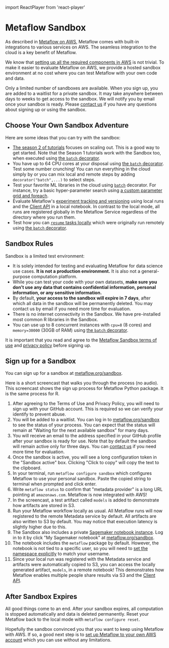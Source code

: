 import ReactPlayer from 'react-player'

# Metaflow Sandbox

As described in [Metaflow on AWS](metaflow-on-aws.md), Metaflow comes with built-in integrations to various services on AWS. The seamless integration to the cloud is a key benefit of Metaflow.

We know that [setting up all the required components in AWS](deploy-to-aws.md) is not trivial. To make it easier to evaluate Metaflow on AWS, we provide a hosted sandbox environment at no cost where you can test Metaflow with your own code and data.

Only a limited number of sandboxes are available. When you sign up, you are added to a waitlist for a private sandbox. It may take anywhere between days to weeks to get access to the sandbox. We will notify you by email once your sandbox is ready. Please [contact us](../introduction/getting-in-touch.md) if you have any questions about signing up or using the sandbox.

## Choose Your Own Sandbox Adventure

Here are some ideas that you can try with the sandbox:

- [The season 2 of tutorials](../getting-started/tutorials/season-2-scaling-out-and-up/) focuses on scaling out. This is a good way to get started. Note that the Season 1 tutorials work with the Sandbox too, when executed using [the `batch` decorator](../metaflow/scaling.md).
- You have up to 64 CPU cores at your disposal using [the `batch` decorator](../metaflow/scaling.md). Test some number crunching! You can run everything in the cloud simply by or you can mix local and remote steps by adding `decorator("batch",...)` to select steps.
- Test your favorite ML libraries in the cloud using [`batch`](../metaflow/scaling.md) decorator. For instance, try a basic hyper-parameter search using [a custom parameter grid and foreach](../metaflow/basics.md#foreach).
- Evaluate Metaflow's [experiment tracking and versioning](../metaflow/tagging.md) using local runs and the [Client API](../metaflow/client.md) in a local notebook. In contrast to the local mode, all runs are registered globally in the Metaflow Service regardless of the directory where you run them.
- Test how you can [`resume` tasks locally](../metaflow/debugging.md#how-to-use-the-resume-command) which were originally run remotely using [the `batch` decorator](../metaflow/scaling.md).

## Sandbox Rules

Sandbox is a limited test environment:

- It is solely intended for testing and evaluating Metaflow for data science use cases. **It is not a production environment.** It is also not a general-purpose computation platform.
- While you can test your code with your own datasets, **make sure you don’t use any data that contains confidential information, personal information, or any sensitive information.**
- By default, **your access to the sandbox will expire in 7 days**, after which all data in the sandbox will be permanently deleted. You may contact us by email if you need more time for evaluation.
- There is no internet connectivity in the Sandbox. We have pre-installed most common R libraries in the Sandbox.
- You can use up to 8 concurrent instances with `cpu=8` \(8 cores\) and `memory=30000` \(30GB of RAM\) using [the `batch` decorator](../metaflow/scaling.md).

It is important that you read and agree to the [Metaflow Sandbox terms of use](https://metaflow.org/sandbox-tos.html) and [privacy policy](https://metaflow.org/sandbox-privacy.html) before signing up.

## Sign up for a Sandbox

You can sign up for a sandbox at [metaflow.org/sandbox](https://metaflow.org/sandbox).

Here is a short screencast that walks you through the process \(no audio\). This screencast shows the sign up process for Metaflow Python package. It is the same process for R.

<ReactPlayer playing controls url="https://www.youtube.com/watch?v=SMvgAINYGqU" />

1. After agreeing to the Terms of Use and Privacy Policy, you will need to sign up with your GitHub account. This is required so we can verify your identify to prevent abuse.
2. You will be added to a waitlist. You can log in to [metaflow.org/sandbox](https://metaflow.org/sandbox) to see the status of your process. You can expect that the status will remain at "Waiting for the next available sandbox" for many days.
3. You will receive an email to the address specified in your GitHub profile after your sandbox is ready for use. Note that by default the sandbox will remain active only for three days. You can [contact us](../introduction/getting-in-touch.md) if you need more time for evaluation.
4. Once the sandbox is active, you will see a long configuration token in the "Sandbox active" box. Clicking "Click to copy" will copy the text to the clipboard.
5. In your terminal, run `metaflow configure sandbox` which configures Metaflow to use your personal sandbox. Paste the copied string to terminal when prompted and click enter.
6. Write `metaflow status` to confirm that "metadata provider" is a long URL pointing at `amazonaws.com`. Metaflow is now integrated with AWS!
7. In the screencast, a test artifact called `models` is added to demonstrate how artifacts are stored in S3.
8. Run your Metaflow workflow locally as usual. All Metaflow runs will now registered to the remote Metadata service by default. All artifacts are also written to S3 by default. You may notice that execution latency is slightly higher due to this.
9. The Sandbox also includes a private [Sagemaker notebook instance](https://docs.aws.amazon.com/sagemaker/latest/dg/nbi.html). Log in to it by click "My Sagemaker notebook" at [metaflow.org/sandbox](https://metaflow.org/sandbox).
10. The notebook includes the `metaflow` package by default. However, the notebook is not tied to a specific user, so you will need to [set the namespace explicitly](../metaflow/tagging.md#switching-namespaces) to match your username.
11. Since your local run was registered with the Metadata service and artifacts were automatically copied to S3, you can access the locally generated artifact, `models`, in a remote notebook! This demonstrates how Metaflow enables multiple people share results via S3 and the [Client API](../metaflow/client.md).

## After Sandbox Expires

All good things come to an end. After your sandbox expires, all computation is stopped automatically and data is deleted permanently. Reset your Metaflow back to the local mode with `metaflow configure reset`.

Hopefully the sandbox convinced you that you want to keep using Metaflow with AWS. If so, a good next step is to [set up Metaflow to your own AWS account](deploy-to-aws.md) which you can use without any limitations.
